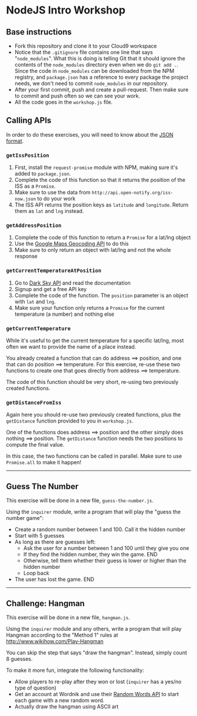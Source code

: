 # NodeJS Intro Workshop

## Base instructions
  * Fork this repository and clone it to your Cloud9 workspace
  * Notice that the `.gitignore` file contains one line that says "`node_modules`". What this is doing is telling Git that it should ignore the contents of the `node_modules` directory even when we do `git add .`. Since the code in `node_modules` can be downloaded from the NPM registry, and `package.json` has a reference to every package the project needs, we don't need to commit `node_modules` in our repository.
  * After your first commit, push and create a pull-request. Then make sure to commit and push often so we can see your work.
  * All the code goes in the `workshop.js` file.

## Calling APIs
In order to do these exercises, you will need to know about the [JSON format](https://www.digitalocean.com/community/tutorials/how-to-work-with-json-in-javascript).

### `getIssPosition`
  1. First, install the `request-promise` module with NPM, making sure it's added to `package.json`.
  2. Complete the code of this function so that it returns the position of the ISS as a `Promise`.
  3. Make sure to use the data from `http://api.open-notify.org/iss-now.json` to do your work
  4. The ISS API returns the position keys as `latitude` and `longitude`. Return them as `lat` and `lng` instead.
  
### `getAddressPosition`
  1. Complete the code of this function to return a `Promise` for a lat/lng object
  2. Use the [Google Maps Geocoding API](https://developers.google.com/maps/documentation/geocoding/get-api-key) to do this
  3. Make sure to only return an object with lat/lng and not the whole response
  
### `getCurrentTemperatureAtPosition`
  1. Go to [Dark Sky API](https://darksky.net/dev/) and read the documentation
  2. Signup and get a free API key
  3. Complete the code of the function. The `position` parameter is an object with `lat` and `lng`.
  4. Make sure your function only returns a `Promise` for the current temperature (a number) and nothing else
  
### `getCurrentTemperature`
While it's useful to get the current temperature for a specific lat/lng, most often we want to provide the name of a place instead.

You already created a function that can do address ==> position, and one that can do position ==> temperature. For this exercise, re-use these two functions to create one that goes directly from address ==> temperature.

The code of this function should be very short, re-using two previously created functions.

### `getDistanceFromIss`
Again here you should re-use two previously created functions, plus the `getDistance` function provided to you in `workshop.js`.

One of the functions does address ==> position and the other simply does nothing ==> position. The `getDistance` function needs the two positions to compute the final value.

In this case, the two functions can be called in parallel. Make sure to use `Promise.all` to make it happen!

---

## Guess The Number
This exercise will be done in a new file, `guess-the-number.js`.

Using the `inquirer` module, write a program that will play the "guess the number game":

  * Create a random number between 1 and 100. Call it the hidden number
  * Start with 5 guesses
  * As long as there are guesses left:
    * Ask the user for a number between 1 and 100 until they give you one
    * If they find the hidden number, they win the game. END
    * Otherwise, tell them whether their guess is lower or higher than the hidden number
    * Loop back
  * The user has lost the game. END

---

## Challenge: Hangman
This exercise will be done in a new file, `hangman.js`.

Using the `inquirer` module and any others, write a program that will play Hangman according to the "Method 1" rules at http://www.wikihow.com/Play-Hangman

You can skip the step that says "draw the hangman". Instead, simply count 8 guesses.

To make it more fun, integrate the following functionality:

* Allow players to re-play after they won or lost (`inquirer` has a yes/no type of question)
* Get an account at Wordnik and use their [Random Words API](http://developer.wordnik.com/docs.html#!/words/getRandomWords_get_3) to start each game with a new random word.
* Actually draw the hangman using ASCII art
